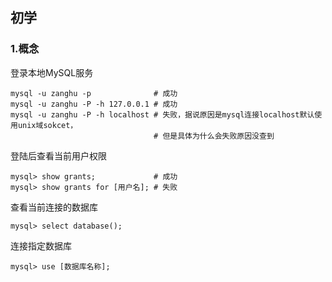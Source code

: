 ## 初学


### 1.概念

登录本地MySQL服务

```shell
mysql -u zanghu -p              # 成功
mysql -u zanghu -P -h 127.0.0.1 # 成功
mysql -u zanghu -P -h localhost # 失败，据说原因是mysql连接localhost默认使用unix域sokcet，
                                # 但是具体为什么会失败原因没查到
```

登陆后查看当前用户权限

```mysql
mysql> show grants;             # 成功
mysql> show grants for [用户名]; # 失败
```

查看当前连接的数据库

```mysql
mysql> select database();
```

连接指定数据库

```mysql
mysql> use [数据库名称];
```